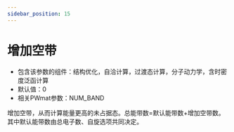 ```yaml
---
sidebar_position: 15
---
```


# 增加空带

- 包含该参数的组件：结构优化，自洽计算，过渡态计算，分子动力学，含时密度泛函计算
- 默认值：0
- 相关PWmat参数：NUM_BAND

增加空带，从而计算能量更高的未占据态。总能带数=默认能带数+增加空带数。其中默认能带数由总电子数、自旋选项共同决定。
